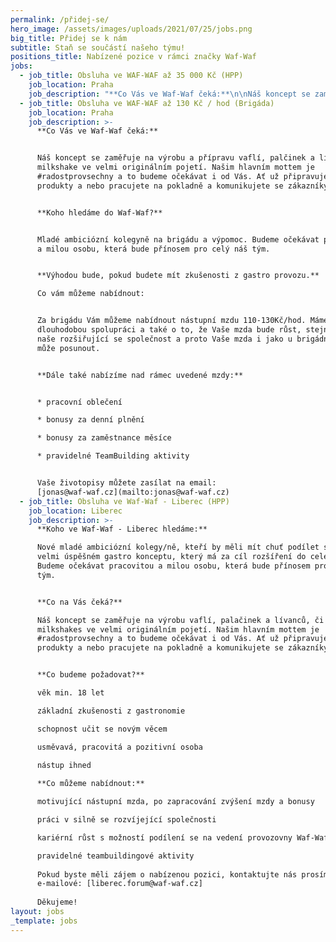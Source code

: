 ```yaml
---
permalink: /přidej-se/
hero_image: /assets/images/uploads/2021/07/25/jobs.png
big_title: Přidej se k nám
subtitle: Staň se součástí našeho týmu!
positions_title: Nabízené pozice v rámci značky Waf-Waf
jobs:
  - job_title: Obsluha ve WAF-WAF až 35 000 Kč (HPP)
    job_location: Praha
    job_description: "**Co Vás ve Waf-Waf čeká:**\n\nNáš koncept se zaměřuje na výrobu vaflí, palčinek a lívanců či milkshake ve velmi originálním pojetí. Našim hlavním mottem je #radostprovsechny a to budeme očekávat i\_od Vás. Ať už připravujete naše produkty a nebo pracujete na pokladně a komunikujete se zákazníky.\n\n**Koho do Waf-Waf hledáme:**\n\nNové mladé ambiciózní kolegyně, které by měli mít chuť podílet se na velmi úspěšném gastro konceptu, který má za cíl rozšíření do celé ČR a EU. Budeme očekávat pracovitou a milou osobu, která bude přínosem pro celý náš\_tým.\n\nVýhodou bude, pokud budete mít zkušenosti z\_gastro provozu.\n\n**Co vám můžeme nabídnout**\n\nPři práci na HPP Vám můžeme nabídnout 30 000 kč\_– 35\_000Kč + bonusy za plnění. Máme zájem o\_dlouhodobou spolupráci a také o\_to, že Vaše mzda bude růst, stejně jako naše rozšiřující se společnost.\n\n**Dále také nabízíme:**\n\npracovní oblečení\n\nfinanční odměny za zaměstnance měsíce\n\nmožnosti MultiSport Card\n\nmožnost stravování z\_naší nabídky\n\nVaše životopisy můžete zasílat na email: [office@waf-waf.cz]()"
  - job_title: Obsluha ve WAF-WAF až 130 Kč / hod (Brigáda)
    job_location: Praha
    job_description: >-
      **Co Vás ve Waf-Waf čeká:**


      Náš koncept se zaměřuje na výrobu a přípravu vaflí, palčinek a lívanců či
      milkshake ve velmi originálním pojetí. Našim hlavním mottem je
      #radostprovsechny a to budeme očekávat i od Vás. Ať už připravujete naše
      produkty a nebo pracujete na pokladně a komunikujete se zákazníky.


      **Koho hledáme do Waf-Waf?**


      Mladé ambiciózní kolegyně na brigádu a výpomoc. Budeme očekávat pracovitou
      a milou osobu, která bude přínosem pro celý náš tým.


      **Výhodou bude, pokud budete mít zkušenosti z gastro provozu.**  

      Co vám můžeme nabídnout:


      Za brigádu Vám můžeme nabídnout nástupní mzdu 110-130Kč/hod. Máme zájem o
      dlouhodobou spolupráci a také o to, že Vaše mzda bude růst, stejně jako
      naše rozšiřující se společnost a proto Vaše mzda i jako u brigádníka se
      může posunout.


      **Dále také nabízíme nad rámec uvedené mzdy:**


      * pracovní oblečení

      * bonusy za denní plnění

      * bonusy za zaměstnance měsíce

      * pravidelné TeamBuilding aktivity


      Vaše životopisy můžete zasílat na email:
      [jonas@waf-waf.cz](mailto:jonas@waf-waf.cz)
  - job_title: Obsluha ve Waf-Waf - Liberec (HPP)
    job_location: Liberec
    job_description: >-
      **Koho ve Waf-Waf - Liberec hledáme:**   

      Nové mladé ambiciózní kolegy/ně, kteří by měli mít chuť podílet se na
      velmi úspěšném gastro konceptu, který má za cíl rozšíření do celé ČR a EU.
      Budeme očekávat pracovitou a milou osobu, která bude přínosem pro celý náš
      tým.


      **Co na Vás čeká?**   

      Náš koncept se zaměřuje na výrobu vaflí, palačinek a lívanců, či
      milkshakes ve velmi originálním pojetí. Našim hlavním mottem je
      #radostprovsechny a to budeme očekávat i od Vás. Ať už připravujete naše
      produkty a nebo pracujete na pokladně a komunikujete se zákazníky.


      **Co budeme požadovat?**   

      věk min. 18 let  

      základní zkušenosti z gastronomie  

      schopnost učit se novým věcem  

      usměvavá, pracovitá a pozitivní osoba  

      nástup ihned  
        
      **Co můžeme nabídnout:**   

      motivující nástupní mzda, po zapracování zvýšení mzdy a bonusy    

      práci v silně se rozvíjející společnosti  

      kariérní růst s možností podílení se na vedení provozovny Waf-Waf  

      pravidelné teambuildingové aktivity   
        
      Pokud byste měli zájem o nabízenou pozici, kontaktujte nás prosím na
      e-mailové: [liberec.forum@waf-waf.cz]
        
      Děkujeme!  
layout: jobs
_template: jobs
---
```


